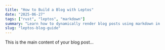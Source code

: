```yaml
---
title: "How to Build a Blog with Leptos"
date: "2025-06-27"
tags: ["rust", "leptos", "markdown"]
summary: "Learn how to dynamically render blog posts using markdown in your Leptos app."
slug: "leptos-blog-guide"
---
```


This is the main content of your blog post...

